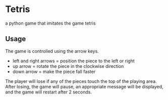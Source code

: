# Tetris

a python game that imitates the game tetris

## Usage

The game is controlled using the arrow keys.

- left and right arrows = position the piece to the left or right
- up arrow = rotate the piece in the clockwise direction
- down arrow = make the piece fall faster

The player will lose if any of the pieces touch the top of the playing area.  
After losing, the game will pause, an appropriate message will be displayed,
and the game will restart after 2 seconds.

